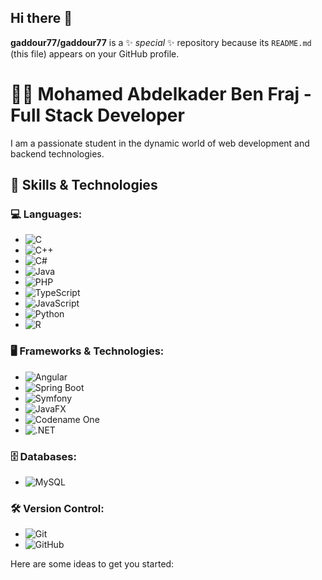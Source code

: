 ## Hi there 👋


**gaddour77/gaddour77** is a ✨ _special_ ✨ repository because its `README.md` (this file) appears on your GitHub profile.
# 👨‍💻 Mohamed Abdelkader Ben Fraj - Full Stack Developer

I am a passionate student in the dynamic world of web development and backend technologies.

## 🚀 Skills & Technologies

### 💻 Languages:
- ![C](https://img.shields.io/badge/C-A8B9CC?style=for-the-badge&logo=c&logoColor=white)
- ![C++](https://img.shields.io/badge/C%2B%2B-00599C?style=for-the-badge&logo=c%2B%2B&logoColor=white)
- ![C#](https://img.shields.io/badge/C%23-239120?style=for-the-badge&logo=c-sharp&logoColor=white)
- ![Java](https://img.shields.io/badge/Java-ED8B00?style=for-the-badge&logo=java&logoColor=white)
- ![PHP](https://img.shields.io/badge/PHP-777BB4?style=for-the-badge&logo=php&logoColor=white)
- ![TypeScript](https://img.shields.io/badge/TypeScript-007ACC?style=for-the-badge&logo=typescript&logoColor=white)
- ![JavaScript](https://img.shields.io/badge/JavaScript-F7DF1E?style=for-the-badge&logo=javascript&logoColor=black)
- ![Python](https://img.shields.io/badge/Python-3776AB?style=for-the-badge&logo=python&logoColor=white)
- ![R](https://img.shields.io/badge/R-276DC3?style=for-the-badge&logo=r&logoColor=white)

### 🖥️ Frameworks & Technologies:
- ![Angular](https://img.shields.io/badge/Angular-DD0031?style=for-the-badge&logo=angular&logoColor=white)
- ![Spring Boot](https://img.shields.io/badge/Spring_Boot-6DB33F?style=for-the-badge&logo=spring-boot&logoColor=white)
- ![Symfony](https://img.shields.io/badge/Symfony-000000?style=for-the-badge&logo=symfony&logoColor=white)
- ![JavaFX](https://img.shields.io/badge/JavaFX-5382A1?style=for-the-badge&logo=javafx&logoColor=white)
- ![Codename One](https://img.shields.io/badge/Codename%20One-00599C?style=for-the-badge&logo=codename-one&logoColor=white)
- ![.NET](https://img.shields.io/badge/.NET-512BD4?style=for-the-badge&logo=dotnet&logoColor=white)

### 🗄️ Databases:
- ![MySQL](https://img.shields.io/badge/MySQL-4479A1?style=for-the-badge&logo=mysql&logoColor=white)

### 🛠️ Version Control:
- ![Git](https://img.shields.io/badge/Git-F05032?style=for-the-badge&logo=git&logoColor=white)
- ![GitHub](https://img.shields.io/badge/GitHub-181717?style=for-the-badge&logo=github&logoColor=white)

Here are some ideas to get you started:


